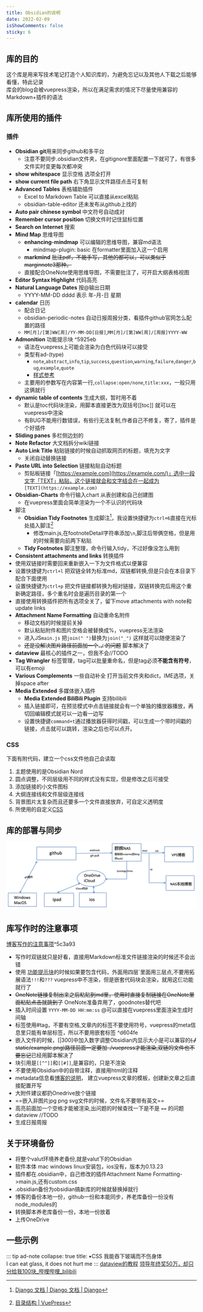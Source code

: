 ```yaml
---
title: Obsidian的说明  
date: 2022-02-09  
isShowComments: false
sticky: 6
---
```

##  库的目的
这个库是用来写技术笔记打造个人知识库的，为避免忘记以及其他人下载之后能够看懂，特此记录  
库会的blog会被vuepress渲染，所以在满足需求的情况下尽量使用兼容的Markdown+插件的语法
## 库所使用的插件
### 插件
- **Obsidian git**用来同步github和多平台
  - 注意不要同步.obsidian文件夹，在gitignore里面配置一下就可了，有很多文件实时变更每次都冲突
- **show whitespace** 显示空格 选项全打开
- **show current file path** 右下角显示文件路径点击可复制
- **Advanced Tables** 表格辅助插件
  - Excel to Markdown Table 可以直接从excel粘贴
  - obsidian-table-editor 还未发布从github上找的
- **Auto pair chinese symbol** 中文符号自动成对
- **Remember cursor position** 切换文件时记住鼠标位置
- **Search on Internet** 搜索
- **Mind Map** 思维导图
  - **enhancing-mindmap** 可以编辑的思维导图，兼容md语法
    -  mindmap-plugin: basic 在formatter里面加入这一个启用
  - **markmind** ~~批注pdf，不能手写，其他的都可以，可以类似于marginnote3那种。~~
  -  直接配合OneNote使用思维导图，不需要批注了，可开启大纲表格视图
- **Editor Syntax Highlight** 代码高亮
- **Natural Language Dates** 按@输出日期
  - YYYY-MM-DD dddd 表示 年-月-日 星期
- **calendar** 日历
  - 配合日记
  - obsidian-periodic-notes 自动日报周报分类，看插件github官网怎么配置的路径
  - `MM[月]/[第]WW[周]/YY-MM-DD[日报]`,`MM[月]/[第]WW[周]/[周报]YYYY-WW`
- **Admonition** 功能提示块 ^5925eb
  - 语法在vuepress上可能会渲染为白色代码块可以接受
  - 类型有ad-(type)
    - `note`,`abstract`,`info`,`tip`,`success`,`question`,`warning`,`failure`,`danger`,`bug`,`example`,`quote`
    - [样式参考](https://squidfunk.github.io/mkdocs-material/reference/admonitions/#inline-blocks)
  - 主要用的参数写在内容第一行,`collapse:open/none`,`title:xxx`，一般只用这俩就行
- **dynamic table of contents** 生成大纲，暂时用不着
  - 默认是toc代码块渲染，用脚本直接更改为双括号[\[toc]\] 就可以在vuepress中渲染
  - 有BUG不能用行数错误，有些行无法复制,作者自己不修复，寄了，插件是个好插件
- **Sliding panes** 多栏侧边划的
- **Note Refactor** 大文档拆分wiki链接
- **Auto Link Title** 粘贴链接的时候自动抓取网页的标题，填充为文字
  - 关闭自动替换链接
- **Paste URL into Selection** 链接粘贴自动标题
  - 剪贴板链接「[https://example.com](https://example.com/)」选中一段文字「TEXT」粘贴，这个链接就会和文字结合在一起成为  
    `[TEXT](https://example.com)`
- **Obsidian-Charts** 命令行输入chart 从表创建和自己创建图
  - 在vuepress里面会简单渲染为一个不认识的代码块
- 脚注
  - **Obsidian Tidy Footnotes** 生成脚注[^1]，我设置快捷键为`ctrl+6`直接在光标处插入脚注[^2]
    - 修改main.js,在footnoteDetail字符串添加`\n`,脚注后带俩空格，但是用的时候需要向前两下粘贴
  - **Tidy Footnotes** 脚注整理，命令行输入tidy，不过好像没怎么用到
-  **Consistent attachments and links** 转换插件
  - 使用双链接时需要回来重新嵌入一下为文件格式以便兼容
  - 设置快捷键为`ctrl+l` 把双链全转为标准md，双链都转换,但是只会在本目录下配合下面使用
  - 设置快捷键为`ctrl+p` 把文件链接都转换为相对链接，双链转换完后用这个重新确定路径，多个重名时会是遍历目录的第一个
  - 直接使用转换插件把所有选项全关了，留下move attachments with note和update links
- **Attachment Name Formatting** 自动重命名附件
  - 移动文档的时候提前关掉
  - 默认粘贴附件和图片空格会被替换成%，vuepress无法渲染
  - 进入JS`main.js` 把`join(" ")`替换为`join("_")` 这样就可以随便渲染了
  - ~~还是没解决图片路径前面加一个`./` 的问题~~ 脚本解决了
- **dataview** 最核心的插件之一，但我不会//TODO
- **Tag Wrangler** 标签管理，tag可以批量重命名，但是tag必须**不能含有符号**，可以有emoji
- **Various Complements** 一些自动补全 打开当前文件夹和dict，IME选项，关掉space after
- **Media Extended** 多媒体嵌入插件
  - **Media Extended BiliBili Plugin** 支持bilibili
  - 插入链接即可，在预览模式中点击链接就会有一个单独的播放器播放，再切回编辑模式就可以一边看一边写
  - 设置快捷键`command+t`通过播放器获得时间戳，可以生成一个带时间戳的链接，点击就可以跳转，渲染之后也可以点开。

### CSS
下面有附代码，建立一个css文件他自己会读取
1. 主题使用的是Obsidian Nord
2. 圆点调整，不同层级用不同的样式没有实现，但是修改之后可接受
3. 添加链接的小文件图标
4. 大纲连接线和文件层级连接线
5. 背景图片太复杂而且还要多一个文件直接放弃，可自定义透明度
6. 所使用的自定义[CSS](https://1drv.ms/u/s!Ave4mfYaItDJhMdWWLsPoUdrShE2lw?e=H3snSQ)
## 库的部署与同步
![|900](./static/Obsidian_images_1.png)
## 库写作时的注意事项
[博客写作的注意事项](./blogReadme.md#^255951)^5c3a93
- 写作时双链就只是好看，直接用Markdown标准文件链接渲染的时候还不会出错
- 使用 [功能提示块](#^5925eb)的时候如果要包含代码，外面用四层\`里面用三层点,不要用拓展语法`!!!`和`???` vuepress中不渲染，但是嵌套代码块会渲染，就用这仨功能就行了
- ~~OneNote链接复制出来之后粘贴到md里，使用时直接复制链接在OneNote里面粘贴点击就跳到了~~ OneNote准备弃用了，goodnotes替代吧
- 插入时间设置 `YYYY-MM-DD HH:mm:ss` @可以直接在vuepress里面渲染生成时间轴
- 标签使用\#tag，不要有空格,文章内的标签不要使用符号，vuepress的meta信息里只能有单层标签，所以不要用嵌套标签 ^d604fe
- 嵌入文件的时候，[|300]中加入数字调整Obsidian内显示大小是可以兼容的~~(**./** static/example.png)路径前面一定要加
  ./vuepress才能渲染,双链的文件也不要忘记~~已经用脚本解决了
- 块引用是`[[^^]]`和`[[#]]`,是兼容的，只是不渲染
- 不要使用Obsidian中的自带注释，直接用html的注释
- metadata信息看[博客的说明](./blogReadme.md#^18f313)， 建立vuepress文章的模板，创建新文章之后直接配置开写
- 大附件建议都扔Onedrive放个链接
-  ==嵌入非图片jpg png svg文件的时候，文件名不要带有英文==
- 高亮前面加一个空格才能被渲染,出问题的时候查找一下是不是 ` == ` 的问题
- dataview //TODO
- 生成日报周报
## 关于环境备份
- 将整个valut环境养老备份,就是valut下的Obsidian
- 软件本体 mac windows linux安装包，ios没有，版本为0.13.23
- 插件都在.obsidian中，自己修改的插件Attachment Name Formatting->main.js,还有custom.css
- .obsidian备份为obsidian搞新库的时候就替换掉就行
- 博客的备份本地一份，github一份和本能同步，养老库备份一份没有node_modules的
- 转换脚本养老库备份一份，本地一份放着
- 上传OneDrive
## 一些示例
::: tip
ad-note
collapse: true
title: ▪️CSS
我能吞下玻璃而不伤身体  
I can eat glass, it does not hurt me
:::
[dataview的教程](https://zhuanlan.zhihu.com/p/393550306)
[领导年终奖50万，却只分给我100块_哔哩哔哩_bilibili](https://www.bilibili.com/video/BV1eS4y1C7wu)


[^1]: [Django 文档 | Django 文档 | Django](https://docs.djangoproject.com/zh-hans/2.2/)  
[^2]: [目录结构 | VuePress](https://v1.vuepress.vuejs.org/zh/guide/directory-structure.html)  

